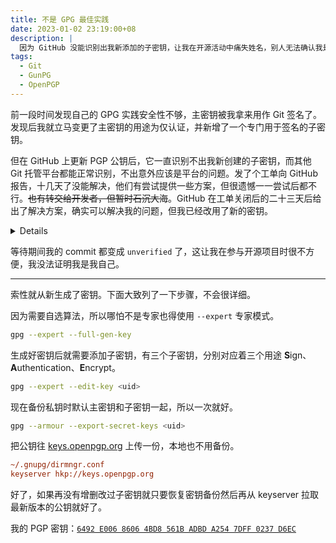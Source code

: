 ```yaml
---
title: 不是 GPG 最佳实践
date: 2023-01-02 23:19:00+08
description: |
  因为 GitHub 没能识别出我新添加的子密钥，让我在开源活动中痛失姓名，别人无法确认我是不是我。于是乎只能被迫也顺便按最新想法和其他人分享的最佳实践重新鼓捣了一遍 PGP 密钥。
tags:
  - Git
  - GunPG
  - OpenPGP
---
```


前一段时间发现自己的 GPG 实践安全性不够，主密钥被我拿来用作 Git 签名了。发现后我就立马变更了主密钥的用途为仅认证，并新增了一个专门用于签名的子密钥。

但在 GitHub 上更新 PGP 公钥后，它一直识别不出我新创建的子密钥，而其他 Git 托管平台都能正常识别，不出意外应该是平台的问题。发了个工单向 GitHub 报告，十几天了没能解决，他们有尝试提供一些方案，但很遗憾一一尝试后都不行。~~也有转交给开发者，但暂时石沉大海~~。GitHub 在工单关闭后的二十三天后给出了解决方案，确实可以解决我的问题，但我已经改用了新的密钥。

<details>
GitHub (GitHub Support)
Feb 24, 2023, 10:20 PM UTC

Hey Percy,

I just wanted to touch bases with some follow-up information regarding your previous inquiry in `1905199`, as I've now encountered this specific problem a few more times.

About the error output:

```sh
BAD subkeys:
1
AC1F08ADDE171338 error: openpgp: invalid data: subkey signature invalid: openpgp: invalid data: signing subkey is missing cross-signature
```

This can typically be addressed by visiting [here](https://www.gnupg.org/faq/subkey-cross-certify.html) and following the instructions.

You can also sign a test commit locally and check for this specific problem:

```sh
$ git verify-commit 2cd603b73ae49588e3add24a2df57e71597dd2e1
gpg: Signature made Wed Feb  8 15:40:38 2023 PST
gpg:                using RSA key 7B408B746F5D76F35ECA013D3EFA9A554F4A6789
gpg: WARNING: signing subkey 3EFA9A554F4A6789 is not cross-certified
gpg: please see https://gnupg.org/faq/subkey-cross-certify.html for more information
gpg: Can't check signature: General error
```

Once the key has been cross-certified and exported/uploaded again, our system should recognize it.

I'm truly sorry that I wasn't able to better address your issue the first time around, but I hope this information may prove helpful to you in the future. 🙇🏻‍♂️

Best regards,

Allan H

GitHub Support
</details>

等待期间我的 commit 都变成 `unverified` 了，这让我在参与开源项目时很不方便，我没法证明我是我自己。

---

索性就从新生成了密钥。下面大致列了一下步骤，不会很详细。

因为需要自选算法，所以哪怕不是专家也得使用 `--expert` 专家模式。

```sh
gpg --expert --full-gen-key
```

生成好密钥后就需要添加子密钥，有三个子密钥，分别对应着三个用途 **S**ign、**A**uthentication、**E**ncrypt。

```sh
gpg --expert --edit-key <uid>
```

现在备份私钥时默认主密钥和子密钥一起，所以一次就好。

```sh
gpg --armour --export-secret-keys <uid>
```

把公钥往 [keys.openpgp.org](https://keys.openpgp.org/) 上传一份，本地也不用备份。

```ini
~/.gnupg/dirmngr.conf
keyserver hkp://keys.openpgp.org
```

好了，如果再没有增删改过子密钥就只要恢复密钥备份然后再从 keyserver 拉取最新版本的公钥就好了。

我的 PGP 密钥：[`6492 E006 8606 4BD8 561B ADBD A254 7DFF 0237 D6EC`](https://keys.openpgp.org/vks/v1/by-fingerprint/6492E00686064BD8561BADBDA2547DFF0237D6EC)
